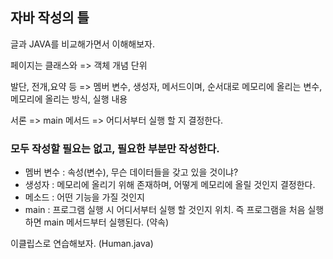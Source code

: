## 자바 작성의 틀

글과 JAVA를 비교해가면서 이해해보자.

페이지는 클래스와 => 객체 개념 단위

발단, 전개,요약 등 => 멤버 변수, 생성자, 메서드이며, 순서대로 메모리에 올리는 변수, 메모리에 올리는 방식, 실행 내용

서론 => main 메서드 => 어디서부터 실행 할 지 결정한다.

### 모두 작성할 필요는 없고, 필요한 부분만 작성한다.

- 멤버 변수 : 속성(변수), 무슨 데이터들을 갖고 있을 것이냐?
- 생성자 : 메모리에 올리기 위해 존재하며, 어떻게 메모리에 올릴 것인지 결정한다.
- 메소드 : 어떤 기능을 가질 것인지
- main : 프로그램 실행 시 어디서부터 실행 할 것인지 위치. 즉 프로그램을 처음 실행하면 main 메서드부터 실행된다. (약속)

이클립스로 연습해보자. (Human.java)
